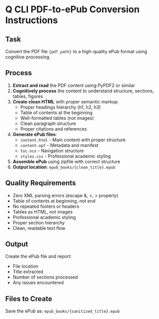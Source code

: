 # Q CLI PDF-to-ePub Conversion Instructions

## Task
Convert the PDF file `{pdf_path}` to a high-quality ePub format using cognitive processing.

## Process
1. **Extract and read** the PDF content using PyPDF2 or similar
2. **Cognitively process** the content to understand structure, sections, tables, figures
3. **Create clean HTML** with proper semantic markup:
   - Proper headings hierarchy (h1, h2, h3)
   - Table of contents at the beginning
   - Well-formatted tables (not images)
   - Clean paragraph structure
   - Proper citations and references
4. **Generate ePub files**:
   - `content.html` - Main content with proper structure
   - `content.opf` - Metadata and manifest
   - `toc.ncx` - Navigation structure
   - `styles.css` - Professional academic styling
5. **Assemble ePub** using zipfile with correct structure
6. **Output location**: `epub_books/{clean_title}.epub`

## Quality Requirements
- Zero XML parsing errors (escape &, <, > properly)
- Table of contents at beginning, not end
- No repeated footers or headers
- Tables as HTML, not images
- Professional academic styling
- Proper section hierarchy
- Clean, readable text flow

## Output
Create the ePub file and report:
- File location
- Title extracted
- Number of sections processed
- Any issues encountered

## Files to Create
Save the ePub as: `epub_books/{sanitized_title}.epub`
